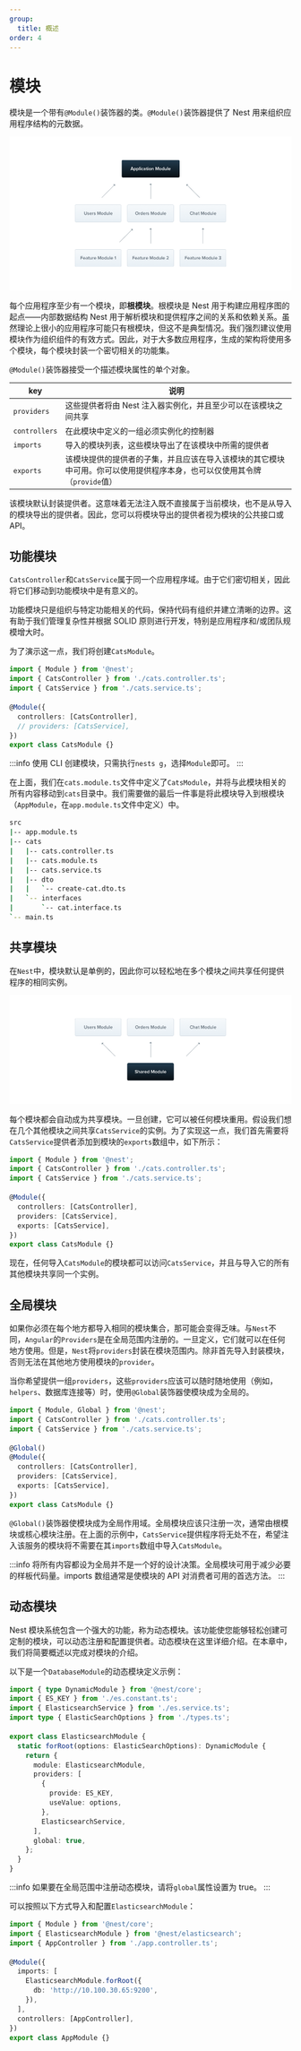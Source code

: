 ```yaml
---
group:
  title: 概述
order: 4
---
```


# 模块

模块是一个带有`@Module()`装饰器的类。`@Module()`装饰器提供了 Nest 用来组织应用程序结构的元数据。

![image.png](./images/modules.png)

每个应用程序至少有一个模块，即**根模块**。根模块是 Nest 用于构建应用程序图的起点——内部数据结构 Nest 用于解析模块和提供程序之间的关系和依赖关系。虽然理论上很小的应用程序可能只有根模块，但这不是典型情况。我们强烈建议使用模块作为组织组件的有效方式。因此，对于大多数应用程序，生成的架构将使用多个模块，每个模块封装一个密切相关的功能集。

`@Module()`装饰器接受一个描述模块属性的单个对象。

| key           | 说明                                                                                                                      |
| ------------- | ------------------------------------------------------------------------------------------------------------------------- |
| `providers`   | 这些提供者将由 Nest 注入器实例化，并且至少可以在该模块之间共享                                                            |
| `controllers` | 在此模块中定义的一组必须实例化的控制器                                                                                    |
| `imports`     | 导入的模块列表，这些模块导出了在该模块中所需的提供者                                                                      |
| `exports`     | 该模块提供的提供者的子集，并且应该在导入该模块的其它模块中可用。你可以使用提供程序本身，也可以仅使用其令牌（`provide`值） |

该模块默认封装提供者。这意味着无法注入既不直接属于当前模块，也不是从导入的模块导出的提供者。因此，您可以将模块导出的提供者视为模块的公共接口或 API。

## 功能模块

`CatsController`和`CatsService`属于同一个应用程序域。由于它们密切相关，因此将它们移动到功能模块中是有意义的。

功能模块只是组织与特定功能相关的代码，保持代码有组织并建立清晰的边界。这有助于我们管理复杂性并根据 SOLID 原则进行开发，特别是应用程序和/或团队规模增大时。

为了演示这一点，我们将创建`CatsModule`。

```typescript
import { Module } from '@nest';
import { CatsController } from './cats.controller.ts';
import { CatsService } from './cats.service.ts';

@Module({
  controllers: [CatsController],
  // providers: [CatsService],
})
export class CatsModule {}
```

:::info
使用 CLI 创建模块，只需执行`nests g`，选择`Module`即可。
:::

在上面，我们在`cats.module.ts`文件中定义了`CatsModule`，并将与此模块相关的所有内容移动到`cats`目录中。我们需要做的最后一件事是将此模块导入到根模块（`AppModule`，在`app.module.ts`文件中定义）中。

```bash
src
|-- app.module.ts
|-- cats
|   |-- cats.controller.ts
|   |-- cats.module.ts
|   |-- cats.service.ts
|   |-- dto
|   |   `-- create-cat.dto.ts
|   `-- interfaces
|       `-- cat.interface.ts
`-- main.ts
```

## 共享模块

在`Nest`中，模块默认是单例的，因此你可以轻松地在多个模块之间共享任何提供程序的相同实例。

![share](./images/modules-share.png)

每个模块都会自动成为共享模块。一旦创建，它可以被任何模块重用。假设我们想在几个其他模块之间共享`CatsService`的实例。为了实现这一点，我们首先需要将`CatsService`提供者添加到模块的`exports`数组中，如下所示：

```typescript
import { Module } from '@nest';
import { CatsController } from './cats.controller.ts';
import { CatsService } from './cats.service.ts';

@Module({
  controllers: [CatsController],
  providers: [CatsService],
  exports: [CatsService],
})
export class CatsModule {}
```

现在，任何导入`CatsModule`的模块都可以访问`CatsService`，并且与导入它的所有其他模块共享同一个实例。

## 全局模块

如果你必须在每个地方都导入相同的模块集合，那可能会变得乏味。与`Nest`不同，`Angular`的`Providers`是在全局范围内注册的。一旦定义，它们就可以在任何地方使用。但是，`Nest`将`providers`封装在模块范围内。除非首先导入封装模块，否则无法在其他地方使用模块的`provider`。

当你希望提供一组`providers`，这些`providers`应该可以随时随地使用（例如，`helpers`、数据库连接等）时，使用`@Global`装饰器使模块成为全局的。

```typescript
import { Module, Global } from '@nest';
import { CatsController } from './cats.controller.ts';
import { CatsService } from './cats.service.ts';

@Global()
@Module({
  controllers: [CatsController],
  providers: [CatsService],
  exports: [CatsService],
})
export class CatsModule {}
```

`@Global()`装饰器使模块成为全局作用域。全局模块应该只注册一次，通常由根模块或核心模块注册。在上面的示例中，`CatsService`提供程序将无处不在，希望注入该服务的模块将不需要在其`imports`数组中导入`CatsModule`。

:::info
将所有内容都设为全局并不是一个好的设计决策。全局模块可用于减少必要的样板代码量。imports 数组通常是使模块的 API 对消费者可用的首选方法。
:::

## 动态模块

Nest 模块系统包含一个强大的功能，称为动态模块。该功能使您能够轻松创建可定制的模块，可以动态注册和配置提供者。动态模块在这里详细介绍。在本章中，我们将简要概述以完成对模块的介绍。

以下是一个`DatabaseModule`的动态模块定义示例：

```typescript
import { type DynamicModule } from '@nest/core';
import { ES_KEY } from './es.constant.ts';
import { ElasticsearchService } from './es.service.ts';
import type { ElasticSearchOptions } from './types.ts';

export class ElasticsearchModule {
  static forRoot(options: ElasticSearchOptions): DynamicModule {
    return {
      module: ElasticsearchModule,
      providers: [
        {
          provide: ES_KEY,
          useValue: options,
        },
        ElasticsearchService,
      ],
      global: true,
    };
  }
}
```

:::info
如果要在全局范围中注册动态模块，请将`global`属性设置为 true。
:::

可以按照以下方式导入和配置`ElasticsearchModule`：

```typescript
import { Module } from '@nest/core';
import { ElasticsearchModule } from '@nest/elasticsearch';
import { AppController } from './app.controller.ts';

@Module({
  imports: [
    ElasticsearchModule.forRoot({
      db: 'http://10.100.30.65:9200',
    }),
  ],
  controllers: [AppController],
})
export class AppModule {}
```

